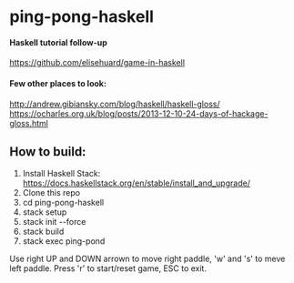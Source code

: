 # ping-pong-haskell
#### Haskell tutorial follow-up
https://github.com/elisehuard/game-in-haskell

#### Few other places to look:

http://andrew.gibiansky.com/blog/haskell/haskell-gloss/
https://ocharles.org.uk/blog/posts/2013-12-10-24-days-of-hackage-gloss.html

## How to build:
1. Install Haskell Stack: https://docs.haskellstack.org/en/stable/install_and_upgrade/
2. Clone this repo
3. cd ping-pong-haskell
4. stack setup
5. stack init --force
6. stack build
7. stack exec ping-pond

Use right UP and DOWN arrown to move right paddle, 'w' and 's' to meve left paddle. Press 'r' to start/reset game, ESC to exit.

